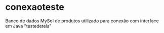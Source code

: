 # conexaoteste
Banco de dados MySql de produtos utilizado para conexão com interface em Java "testedetela"
